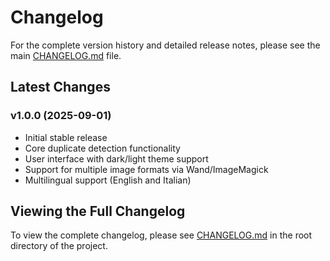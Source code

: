 # Changelog

For the complete version history and detailed release notes, please see the main [CHANGELOG.md](../CHANGELOG.md) file.

## Latest Changes

### v1.0.0 (2025-09-01)
- Initial stable release
- Core duplicate detection functionality
- User interface with dark/light theme support
- Support for multiple image formats via Wand/ImageMagick
- Multilingual support (English and Italian)

## Viewing the Full Changelog

To view the complete changelog, please see [CHANGELOG.md](../CHANGELOG.md) in the root directory of the project.
